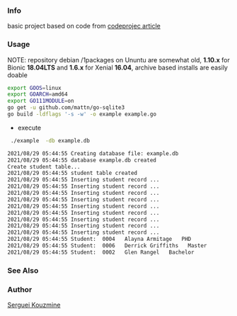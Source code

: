 ### Info

basic project based on code from [codeprojec article](https://www.codeproject.com/Articles/5261771/Golang-SQLite-Simple-Example)


### Usage

NOTE: repository debian /1packages on Ununtu are somewhat old, __1.10.x__ for  Bionic __18.04LTS__ and  __1.6.x__ for Xenial __16.04__, archive based installs are easily doable

```sh
export GOOS=linux
export GOARCH=amd64
export GO111MODULE=on
go get -u github.com/mattn/go-sqlite3
go build -ldflags '-s -w' -o example example.go
```
 * execute
```sh
 ./example  -db example.db
```
```sh
2021/08/29 05:44:55 Creating database file: example.db
2021/08/29 05:44:55 database example.db created
Create student table...
2021/08/29 05:44:55 student table created
2021/08/29 05:44:55 Inserting student record ...
2021/08/29 05:44:55 Inserting student record ...
2021/08/29 05:44:55 Inserting student record ...
2021/08/29 05:44:55 Inserting student record ...
2021/08/29 05:44:55 Inserting student record ...
2021/08/29 05:44:55 Inserting student record ...
2021/08/29 05:44:55 Inserting student record ...
2021/08/29 05:44:55 Inserting student record ...
2021/08/29 05:44:55 Inserting student record ...
2021/08/29 05:44:55 Student:  0004   Alayna Armitage   PHD
2021/08/29 05:44:55 Student:  0006   Derrick Griffiths   Master
2021/08/29 05:44:55 Student:  0002   Glen Rangel   Bachelor
```
### See Also
  
### Author
[Serguei Kouzmine](kouzmine_serguei@yahoo.com)

